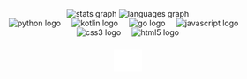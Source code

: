 <div align="center">
  <img src="https://github-readme-stats.vercel.app/api?username=Bluemethyst&theme=tokyonight&show_icons=true&hide_border=true&count_private=true" height="150" alt="stats graph"  />
  <img src="https://github-readme-stats.vercel.app/api/top-langs/?username=Bluemethyst&theme=tokyonight&show_icons=true&hide_border=true&layout=compact" height="150" alt="languages graph"  />
  <!--<img src="https://github-readme-streak-stats.herokuapp.com/?user=Bluemethyst&theme=tokyonight&hide_border=true" height="150" alt="languages graph"  />-->
</div>

<div align="center">
  <img src="https://cdn.jsdelivr.net/gh/devicons/devicon/icons/python/python-original.svg" height="40" alt="python logo"  />
  <img width="12" />
  <img src="https://cdn.jsdelivr.net/gh/devicons/devicon@latest/icons/kotlin/kotlin-original.svg" height="40" alt="kotlin logo"/>
  <img width="12" />
  <img src="https://cdn.jsdelivr.net/gh/devicons/devicon@latest/icons/go/go-original-wordmark.svg" height="40" alt="go logo"/>
  <img width="12"/>
  <img src="https://cdn.jsdelivr.net/gh/devicons/devicon/icons/javascript/javascript-original.svg" height="40" alt="javascript logo"  />
  <img width="12" />
  <img src="https://cdn.jsdelivr.net/gh/devicons/devicon/icons/css3/css3-original.svg" height="40" alt="css3 logo"  />
  <img width="12" />
  <img src="https://cdn.jsdelivr.net/gh/devicons/devicon/icons/html5/html5-original.svg" height="40" alt="html5 logo"  />
</div>

###
<div align="center">
  <a href="https://discord.gg/Sc6Es7QnhH">
    <img src="https://raw.githubusercontent.com/Bluemethyst/Bluemethyst/main/discord.png" alt="Join the Discord!" height="40">
  </a>
</div>

###



###
